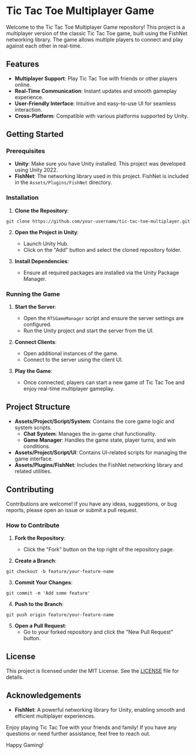 # Tic Tac Toe Multiplayer Game

Welcome to the Tic Tac Toe Multiplayer Game repository! This project is a multiplayer version of the classic Tic Tac Toe game, built using the FishNet networking library. The game allows multiple players to connect and play against each other in real-time.

## Features

- **Multiplayer Support**: Play Tic Tac Toe with friends or other players online.
- **Real-Time Communication**: Instant updates and smooth gameplay experience.
- **User-Friendly Interface**: Intuitive and easy-to-use UI for seamless interaction.
- **Cross-Platform**: Compatible with various platforms supported by Unity.

## Getting Started

### Prerequisites

- **Unity**: Make sure you have Unity installed. This project was developed using Unity 2022.
- **FishNet**: The networking library used in this project. FishNet is included in the `Assets/Plugins/FishNet` directory.

### Installation

1. **Clone the Repository**:

```
git clone https://github.com/your-username/tic-tac-toe-multiplayer.git
```

2. **Open the Project in Unity**:
    - Launch Unity Hub.
    - Click on the "Add" button and select the cloned repository folder.

3. **Install Dependencies**:
    - Ensure all required packages are installed via the Unity Package Manager.

### Running the Game

1. **Start the Server**:
    - Open the `RTSGameManager` script and ensure the server settings are configured.
    - Run the Unity project and start the server from the UI.

2. **Connect Clients**:
    - Open additional instances of the game.
    - Connect to the server using the client UI.

3. **Play the Game**:
    - Once connected, players can start a new game of Tic Tac Toe and enjoy real-time multiplayer gameplay.

## Project Structure

- **Assets/Project/Script/System**: Contains the core game logic and system scripts.
  - **Chat System**: Manages the in-game chat functionality.
  - **Game Manager**: Handles the game state, player turns, and win conditions.
- **Assets/Project/Script/UI**: Contains UI-related scripts for managing the game interface.
- **Assets/Plugins/FishNet**: Includes the FishNet networking library and related utilities.

## Contributing

Contributions are welcome! If you have any ideas, suggestions, or bug reports, please open an issue or submit a pull request.

### How to Contribute

1. **Fork the Repository**:
    - Click the "Fork" button on the top right of the repository page.

2. **Create a Branch**:

```
git checkout -b feature/your-feature-name
```

3. **Commit Your Changes**:

```
git commit -m 'Add some feature'
```

4. **Push to the Branch**:

```
git push origin feature/your-feature-name
```

5. **Open a Pull Request**:
    - Go to your forked repository and click the "New Pull Request" button.

## License

This project is licensed under the MIT License. See the [LICENSE](LICENSE) file for details.

## Acknowledgements

- **FishNet**: A powerful networking library for Unity, enabling smooth and efficient multiplayer experiences.

Enjoy playing Tic Tac Toe with your friends and family! If you have any questions or need further assistance, feel free to reach out.

Happy Gaming!